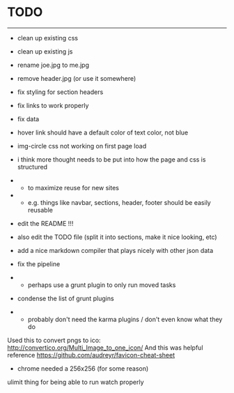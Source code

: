 # TODO
________

- clean up existing css
- clean up existing js
- rename joe.jpg to me.jpg
- remove header.jpg (or use it somewhere)
- fix styling for section headers
- fix links to work properly
- fix data

- hover link should have a default color of text color, not blue
- img-circle css not working on first page load
- i think more thought needs to be put into how the page and css is structured
- - to maximize reuse for new sites
- - e.g. things like navbar, sections, header, footer should be easily reusable
- edit the README !!!
- also edit the TODO file (split it into sections, make it nice looking, etc)
- add a nice markdown compiler that plays nicely with other json data
- fix the pipeline
- - perhaps use a grunt plugin to only run moved tasks
- condense the list of grunt plugins
- - probably don't need the karma plugins / don't even know what they do

Used this to convert pngs to ico:
http://convertico.org/Multi_Image_to_one_icon/
And this was helpful reference
https://github.com/audreyr/favicon-cheat-sheet

- chrome needed a 256x256 (for some reason)

ulimit thing for being able to run watch properly